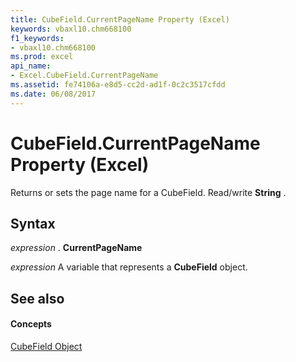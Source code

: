```yaml
---
title: CubeField.CurrentPageName Property (Excel)
keywords: vbaxl10.chm668100
f1_keywords:
- vbaxl10.chm668100
ms.prod: excel
api_name:
- Excel.CubeField.CurrentPageName
ms.assetid: fe74106a-e8d5-cc2d-ad1f-0c2c3517cfdd
ms.date: 06/08/2017
---
```



# CubeField.CurrentPageName Property (Excel)

Returns or sets the page name for a CubeField. Read/write  **String** .


## Syntax

 _expression_ . **CurrentPageName**

 _expression_ A variable that represents a **CubeField** object.


## See also


#### Concepts


[CubeField Object](cubefield-object-excel.md)

